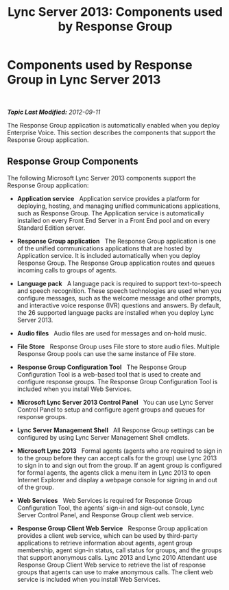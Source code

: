 ﻿---
title: 'Lync Server 2013: Components used by Response Group'
TOCTitle: Components used by Response Group
ms:assetid: 2b058785-47ca-43b7-b3de-6928a60dc685
ms:mtpsurl: https://technet.microsoft.com/en-us/library/Gg425768(v=OCS.15)
ms:contentKeyID: 48183693
ms.date: 07/23/2014
mtps_version: v=OCS.15
---

<div data-xmlns="http://www.w3.org/1999/xhtml">

<div class="topic" data-xmlns="http://www.w3.org/1999/xhtml" data-msxsl="urn:schemas-microsoft-com:xslt" data-cs="http://msdn.microsoft.com/en-us/">

<div data-asp="http://msdn2.microsoft.com/asp">

# Components used by Response Group in Lync Server 2013

</div>

<div id="mainSection">

<div id="mainBody">

<span> </span>

_**Topic Last Modified:** 2012-09-11_

The Response Group application is automatically enabled when you deploy Enterprise Voice. This section describes the components that support the Response Group application.

<div>

## Response Group Components

The following Microsoft Lync Server 2013 components support the Response Group application:

  - **Application service**   Application service provides a platform for deploying, hosting, and managing unified communications applications, such as Response Group. The Application service is automatically installed on every Front End Server in a Front End pool and on every Standard Edition server.

  - **Response Group application**   The Response Group application is one of the unified communications applications that are hosted by Application service. It is included automatically when you deploy Response Group. The Response Group application routes and queues incoming calls to groups of agents.

  - **Language pack**   A language pack is required to support text-to-speech and speech recognition. These speech technologies are used when you configure messages, such as the welcome message and other prompts, and interactive voice response (IVR) questions and answers. By default, the 26 supported language packs are installed when you deploy Lync Server 2013.

  - **Audio files**   Audio files are used for messages and on-hold music.

  - **File Store**   Response Group uses File store to store audio files. Multiple Response Group pools can use the same instance of File store.

  - **Response Group Configuration Tool**   The Response Group Configuration Tool is a web-based tool that is used to create and configure response groups. The Response Group Configuration Tool is included when you install Web Services.

  - **Microsoft Lync Server 2013 Control Panel**   You can use Lync Server Control Panel to setup and configure agent groups and queues for response groups.

  - **Lync Server Management Shell**   All Response Group settings can be configured by using Lync Server Management Shell cmdlets.

  - **Microsoft Lync 2013**   Formal agents (agents who are required to sign in to the group before they can accept calls for the group) use Lync 2013 to sign in to and sign out from the group. If an agent group is configured for formal agents, the agents click a menu item in Lync 2013 to open Internet Explorer and display a webpage console for signing in and out of the group.

  - **Web Services**   Web Services is required for Response Group Configuration Tool, the agents’ sign-in and sign-out console, Lync Server Control Panel, and Response Group client web service.

  - **Response Group Client Web Service**   Response Group application provides a client web service, which can be used by third-party applications to retrieve information about agents, agent group membership, agent sign-in status, call status for groups, and the groups that support anonymous calls. Lync 2013 and Lync 2010 Attendant use Response Group Client Web service to retrieve the list of response groups that agents can use to make anonymous calls. The client web service is included when you install Web Services.

</div>

</div>

<span> </span>

</div>

</div>

</div>

